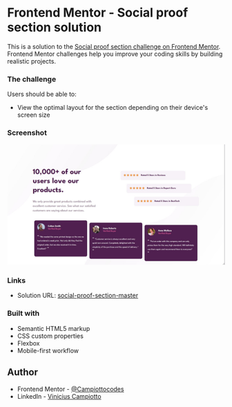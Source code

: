 # Frontend Mentor - Social proof section solution

This is a solution to the [Social proof section challenge on Frontend Mentor](https://www.frontendmentor.io/challenges/social-proof-section-6e0qTv_bA). Frontend Mentor challenges help you improve your coding skills by building realistic projects.

### The challenge

Users should be able to:

- View the optimal layout for the section depending on their device's screen size

### Screenshot

![](screenshot-desktop.jpg)

### Links

- Solution URL: [social-proof-section-master](https://6520832d83e18d04f1facf32--funny-shortbread-c90070.netlify.app/)

### Built with

- Semantic HTML5 markup
- CSS custom properties
- Flexbox
- Mobile-first workflow

## Author

- Frontend Mentor - [@Campiottocodes](https://www.frontendmentor.io/profile/Campiottocodes)
- LinkedIn - [Vinicius Campiotto](https://www.linkedin.com/in/vinicius-campiotto-421233250/)
